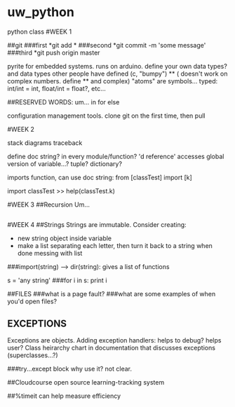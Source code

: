 uw_python
=========

python class 
#WEEK 1

##git
###first
	*git add *
###second
	*git commit -m 'some message'
###third
	*git push origin master


pyrite for embedded systems. runs on arduino.
define your own data types? and data types other people have defined (c, "bumpy")
** ( doesn't work on complex numbers. define ** and complex)
"atoms" are symbols…
typed: int/int = int, float/int = float?, etc…

##RESERVED WORDS:
um...
in for else 

configuration management tools.
clone git on the first time, then pull

#WEEK 2

stack diagrams
traceback

define doc string? in every module/function?
'd reference' accesses global version of variable…?
tuple?
dictionary?

imports function, can use doc string:
from [classTest] import [k]

import classTest >> help(classTest.k)

#WEEK 3
##Recursion
Um...
##

#WEEK 4
##Strings
Strings are immutable. 
Consider creating:
* new string object inside variable
* make a list separating each letter, then turn it back to a string when done messing with list

###import(string) --> dir(string): gives a list of functions


s = 'any string'
###for i in s:
    print i
    
##FILES
###what is a page fault?
###what are some examples of when you'd open files?

## EXCEPTIONS
Exceptions are objects.
Adding exception handlers: helps to debug? helps user?
Class heirarchy chart in documentation that discusses exceptions (superclasses...?)

###try...except block
why use it? not clear.

##Cloudcourse
open source learning-tracking system

##%timeit can help measure efficiency
